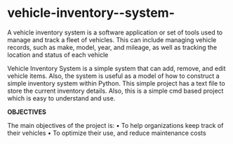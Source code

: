 # vehicle-inventory--system-
A vehicle inventory system is a software application or set of tools used to manage and track a fleet of vehicles. This can include managing vehicle records, such as make, model, year, and mileage, as well as tracking the location and status of each vehicle

Vehicle Inventory System is a simple system that can add, remove, and edit vehicle items. Also, the system is useful as a model of how to construct a simple inventory system within Python.
This simple project has a text file to store the current inventory details. Also, this is a simple cmd based project which is easy to understand and use.

**OBJECTIVES**

The main objectives of the project is: 
•	To help organizations keep track of their vehicles
•	To optimize their use, and reduce maintenance costs  
